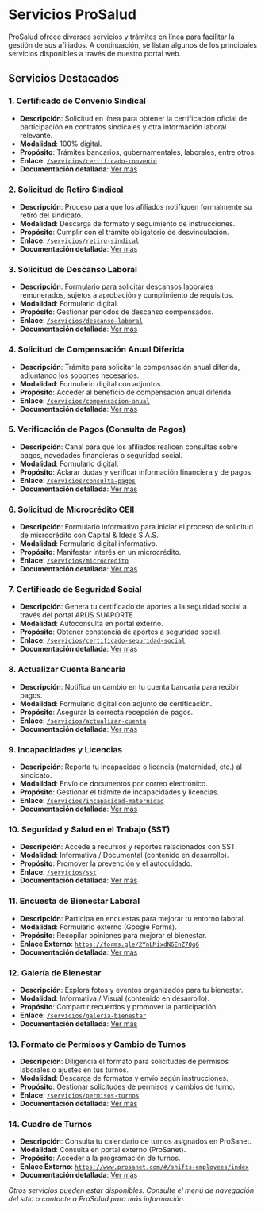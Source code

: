 
# Servicios ProSalud

ProSalud ofrece diversos servicios y trámites en línea para facilitar la gestión de sus afiliados. A continuación, se listan algunos de los principales servicios disponibles a través de nuestro portal web.

## Servicios Destacados

### 1. Certificado de Convenio Sindical
- **Descripción**: Solicitud en línea para obtener la certificación oficial de participación en contratos sindicales y otra información laboral relevante.
- **Modalidad**: 100% digital.
- **Propósito**: Trámites bancarios, gubernamentales, laborales, entre otros.
- **Enlace**: [`/servicios/certificado-convenio`](/servicios/certificado-convenio)
- **Documentación detallada**: [Ver más](./certificado-convenio.md)

### 2. Solicitud de Retiro Sindical
- **Descripción**: Proceso para que los afiliados notifiquen formalmente su retiro del sindicato.
- **Modalidad**: Descarga de formato y seguimiento de instrucciones.
- **Propósito**: Cumplir con el trámite obligatorio de desvinculación.
- **Enlace**: [`/servicios/retiro-sindical`](/servicios/retiro-sindical)
- **Documentación detallada**: [Ver más](./solicitud-retiro-sindical.md)

### 3. Solicitud de Descanso Laboral
- **Descripción**: Formulario para solicitar descansos laborales remunerados, sujetos a aprobación y cumplimiento de requisitos.
- **Modalidad**: Formulario digital.
- **Propósito**: Gestionar periodos de descanso compensados.
- **Enlace**: [`/servicios/descanso-laboral`](/servicios/descanso-laboral)
- **Documentación detallada**: [Ver más](./solicitud-descanso-laboral.md)

### 4. Solicitud de Compensación Anual Diferida
- **Descripción**: Trámite para solicitar la compensación anual diferida, adjuntando los soportes necesarios.
- **Modalidad**: Formulario digital con adjuntos.
- **Propósito**: Acceder al beneficio de compensación anual diferida.
- **Enlace**: [`/servicios/compensacion-anual`](/servicios/compensacion-anual)
- **Documentación detallada**: [Ver más](./solicitud-compensacion-anual-diferida.md)

### 5. Verificación de Pagos (Consulta de Pagos)
- **Descripción**: Canal para que los afiliados realicen consultas sobre pagos, novedades financieras o seguridad social.
- **Modalidad**: Formulario digital.
- **Propósito**: Aclarar dudas y verificar información financiera y de pagos.
- **Enlace**: [`/servicios/consulta-pagos`](/servicios/consulta-pagos)
- **Documentación detallada**: [Ver más](./verificacion-pagos.md)

### 6. Solicitud de Microcrédito CEII
- **Descripción**: Formulario informativo para iniciar el proceso de solicitud de microcrédito con Capital & Ideas S.A.S.
- **Modalidad**: Formulario digital informativo.
- **Propósito**: Manifestar interés en un microcrédito.
- **Enlace**: [`/servicios/microcredito`](/servicios/microcredito)
- **Documentación detallada**: [Ver más](./solicitud-microcredito.md)

### 7. Certificado de Seguridad Social
- **Descripción**: Genera tu certificado de aportes a la seguridad social a través del portal ARUS SUAPORTE.
- **Modalidad**: Autoconsulta en portal externo.
- **Propósito**: Obtener constancia de aportes a seguridad social.
- **Enlace**: [`/servicios/certificado-seguridad-social`](/servicios/certificado-seguridad-social)
- **Documentación detallada**: [Ver más](./certificado-seguridad-social.md)

### 8. Actualizar Cuenta Bancaria
- **Descripción**: Notifica un cambio en tu cuenta bancaria para recibir pagos.
- **Modalidad**: Formulario digital con adjunto de certificación.
- **Propósito**: Asegurar la correcta recepción de pagos.
- **Enlace**: [`/servicios/actualizar-cuenta`](/servicios/actualizar-cuenta)
- **Documentación detallada**: [Ver más](./actualizar-cuenta-bancaria.md)

### 9. Incapacidades y Licencias
- **Descripción**: Reporta tu incapacidad o licencia (maternidad, etc.) al sindicato.
- **Modalidad**: Envío de documentos por correo electrónico.
- **Propósito**: Gestionar el trámite de incapacidades y licencias.
- **Enlace**: [`/servicios/incapacidad-maternidad`](/servicios/incapacidad-maternidad)
- **Documentación detallada**: [Ver más](./incapacidades-licencias.md)

### 10. Seguridad y Salud en el Trabajo (SST)
- **Descripción**: Accede a recursos y reportes relacionados con SST.
- **Modalidad**: Informativa / Documental (contenido en desarrollo).
- **Propósito**: Promover la prevención y el autocuidado.
- **Enlace**: [`/servicios/sst`](/servicios/sst)
- **Documentación detallada**: [Ver más](./sst.md)

### 11. Encuesta de Bienestar Laboral
- **Descripción**: Participa en encuestas para mejorar tu entorno laboral.
- **Modalidad**: Formulario externo (Google Forms).
- **Propósito**: Recopilar opiniones para mejorar el bienestar.
- **Enlace Externo**: [`https://forms.gle/2YnLMixdN6EnZ7Qq6`](https://forms.gle/2YnLMixdN6EnZ7Qq6)
- **Documentación detallada**: [Ver más](./encuesta-bienestar-laboral.md)

### 12. Galería de Bienestar
- **Descripción**: Explora fotos y eventos organizados para tu bienestar.
- **Modalidad**: Informativa / Visual (contenido en desarrollo).
- **Propósito**: Compartir recuerdos y promover la participación.
- **Enlace**: [`/servicios/galeria-bienestar`](/servicios/galeria-bienestar)
- **Documentación detallada**: [Ver más](./galeria-bienestar.md)

### 13. Formato de Permisos y Cambio de Turnos
- **Descripción**: Diligencia el formato para solicitudes de permisos laborales o ajustes en tus turnos.
- **Modalidad**: Descarga de formatos y envío según instrucciones.
- **Propósito**: Gestionar solicitudes de permisos y cambios de turno.
- **Enlace**: [`/servicios/permisos-turnos`](/servicios/permisos-turnos)
- **Documentación detallada**: [Ver más](./permisos-cambio-turnos.md)

### 14. Cuadro de Turnos
- **Descripción**: Consulta tu calendario de turnos asignados en ProSanet.
- **Modalidad**: Consulta en portal externo (ProSanet).
- **Propósito**: Acceder a la programación de turnos.
- **Enlace Externo**: [`https://www.prosanet.com/#/shifts-employees/index`](https://www.prosanet.com/#/shifts-employees/index)
- **Documentación detallada**: [Ver más](./cuadro-turnos.md)


*Otros servicios pueden estar disponibles. Consulte el menú de navegación del sitio o contacte a ProSalud para más información.*

